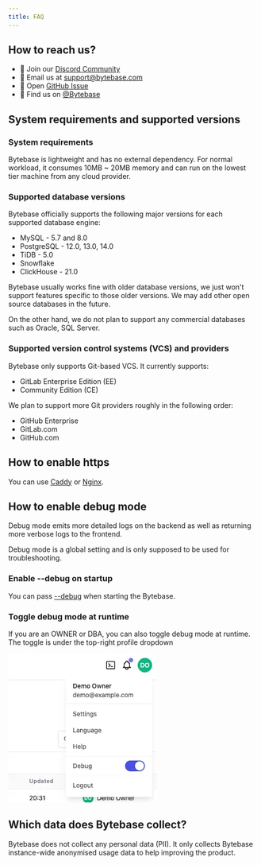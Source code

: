 ```yaml
---
title: FAQ
---
```


## How to reach us?

- 💬 Join our [Discord Community](https://discord.gg/huyw7gRsyA)
- 📧 Email us at [support@bytebase.com](mailto:support@bytebase.com)
- 🎫 Open [GitHub Issue](https://github.com/bytebase/bytebase/issues)
- 🤠 Find us on [@Bytebase](https://twitter.com/bytebase)

## System requirements and supported versions

### System requirements

Bytebase is lightweight and has no external dependency. For normal workload, it consumes 10MB ~ 20MB memory and can run on the lowest tier machine from any cloud provider.

### Supported database versions

Bytebase officially supports the following major versions for each supported database engine:

- MySQL - 5.7 and 8.0
- PostgreSQL - 12.0, 13.0, 14.0
- TiDB - 5.0
- Snowflake
- ClickHouse - 21.0

Bytebase usually works fine with older database versions, we just won't support features specific to those older versions. We may add other open source databases in the future.

On the other hand, we do not plan to support any commercial databases such as Oracle, SQL Server.

### Supported version control systems (VCS) and providers

Bytebase only supports Git-based VCS. It currently supports:

- GitLab Enterprise Edition (EE)
- Community Edition (CE)

We plan to support more Git providers roughly in the following order:

- GitHub Enterprise
- GitLab.com
- GitHub.com

## How to enable https

You can use [Caddy](https://caddyserver.com/docs/quick-starts/reverse-proxy) or [Nginx](https://www.nginx.com/).

## How to enable debug mode

Debug mode emits more detailed logs on the backend as well as returning more verbose logs to the frontend.

<hint-block type="warn">

Debug mode is a global setting and is only supposed to be used for troubleshooting.

</hint-block>

### Enable --debug on startup

You can pass [--debug](/docs/reference/command-line#--debug) when starting the Bytebase.

### Toggle debug mode at runtime

If you are an OWNER or DBA, you can also toggle debug mode at runtime. The toggle is under the top-right profile dropdown

![_](/static/docs/troubleshoot-debug-mode.webp)

## Which data does Bytebase collect?

Bytebase does not collect any personal data (PII). It only collects Bytebase instance-wide anonymised usage data to help improving the product.

